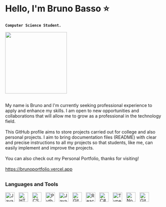# Hello, I'm Bruno Basso ⭐
**`Computer Science Student.`**
<div id="header">
  <img src="https://media.giphy.com/media/v1.Y2lkPTc5MGI3NjExbmRta3R0M3lieXdncXkzdG5ja2FxYzVyZGlueGU2c2RkczN2dGxidiZlcD12MV9pbnRlcm5hbF9naWZfYnlfaWQmY3Q9Zw/JqmupuTVZYaQX5s094/giphy.gif" width="197](https://giphy.com/gifs/disney-walt-disney-animation-studios-big-hero-6-baymax-fHRP7nAicEggw)"/>

##

<p>
  <a>
    My name is Bruno and I'm currently seeking professional experience to apply and enhance my skills. I am open to new opportunities and collaborations that will allow me to grow as a professional in the technology field.
    <br><br>
    This GitHub profile aims to store projects carried out for college and also personal projects. I aim to bring documentation files (README) with clear and precise instructions to all my projects so that students, like me, can easily implement and improve the projects.
    <br><br>
    You can also check out my Personal Portfolio, thanks for visiting!
    <br><br>
    <a href="https://brunoportfolio.vercel.app" target="_blank">https://brunoportfolio.vercel.app</a>
  </a>
</p>

##

### Languages and Tools

<img align="left" alt="JavaScript" width="30px" style="padding-right:10px;" src="https://cdn.jsdelivr.net/gh/devicons/devicon/icons/javascript/javascript-plain.svg" />
<img align="left" alt="HTML" width="30px" style="padding-right:10px;" src="https://cdn.jsdelivr.net/gh/devicons/devicon/icons/html5/html5-plain.svg" />
<img align="left" alt="CSS" width="30px" style="padding-right:10px;" src="https://cdn.jsdelivr.net/gh/devicons/devicon/icons/css3/css3-plain.svg" />
<img align="left" alt="Python" width="30px" style="padding-right:10px;" src="https://cdn.jsdelivr.net/gh/devicons/devicon/icons/python/python-plain.svg" />
<img align="left" alt="Java" width="30px" style="padding-right:10px;" src="https://cdn.jsdelivr.net/gh/devicons/devicon@latest/icons/java/java-plain-wordmark.svg" />
<img align="left" alt="Git" width="30px" style="padding-right:10px;" src="https://cdn.jsdelivr.net/gh/devicons/devicon/icons/git/git-original.svg" />
<img align="left" alt="React" width="30px" style="padding-right:10px;" src="https://cdn.jsdelivr.net/gh/devicons/devicon/icons/react/react-original.svg" />
<img align="left" alt="C#" width="30px" style="padding-right:10px;" src="https://cdn.jsdelivr.net/gh/devicons/devicon@latest/icons/csharp/csharp-original.svg" />
<img align="left" alt="TypeScript" width="30px" style="padding-right:10px;" src="https://cdn.jsdelivr.net/gh/devicons/devicon/icons/typescript/typescript-plain.svg" />
<img align="left" alt="NodeJS" width="30px" style="padding-right:10px;" src="https://cdn.jsdelivr.net/gh/devicons/devicon/icons/nodejs/nodejs-original.svg" />
<img align="left" alt="GitHub" width="30px" style="padding-right:10px;" src="https://cdn.jsdelivr.net/gh/devicons/devicon@latest/icons/github/github-original.svg" />
<br />

